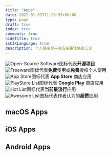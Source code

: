 ```yaml
---
title: "Apps"
date: 2022-01-03T11:26:53+08:00
type: page
draft: true
index: true
comments: true
hideTitle: true
isCJKLanguage: true
description: 个人使用全平台应用最佳集合汇总
---
```


![Open-Source Software][OSS Icon]图标代表**开源项目**\
![Freeware][Freeware Icon]图标代表**免费**使用或**免费**授权个人使用\
![App Store][AppStore Icon]图标代表 **App Store** 商店应用\
![PlayStore List][PlayStore Icon]图标代表 **Google Play** 商店应用\
![Hot List][Hot Icon]图标代表**当前最流行**应用\
![Awesome List][Awesomest Icon]图标代表作者认为的**超赞**应用

## macOS Apps

## iOS Apps

## Android Apps

[OSS Icon]: https://jaywcjlove.github.io/sb/ico/min-oss.svg
[Freeware Icon]: https://jaywcjlove.github.io/sb/ico/min-free.svg
[AppStore Icon]: https://jaywcjlove.github.io/sb/ico/min-app-store.svg
[Awesomest Icon]: https://jaywcjlove.github.io/sb/ico/min-awesome.svg
[Hot Icon]: https://jaywcjlove.github.io/sb/ico/min-hot.svg
[PlayStore Icon]: /images/icons/playstore.png
